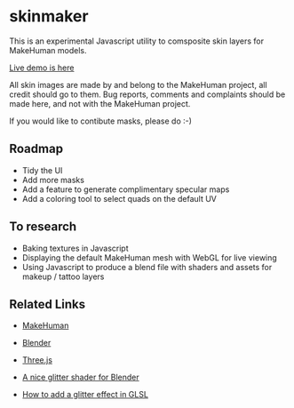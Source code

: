 # skinmaker

This is an experimental Javascript utility to comsposite skin layers for MakeHuman models.

[Live demo is here](http://vestan.github.io/)

All skin images are made by and belong to the MakeHuman project, all credit should go to them.  Bug reports, comments and complaints should be made here, and not with the MakeHuman project.

If you would like to contibute masks, please do :-)

## Roadmap 

* Tidy the UI
* Add more masks
* Add a feature to generate complimentary specular maps
* Add a coloring tool to select quads on the default UV

## To research

* Baking textures in Javascript
* Displaying the default MakeHuman mesh with WebGL for live viewing
* Using Javascript to produce a blend file with shaders and assets for makeup / tattoo layers

## Related Links

* [MakeHuman](http://www.makehuman.org/)
* [Blender](http://www.blender.org/)
* [Three.js](http://threejs.org/)

* [A nice glitter shader for Blender](http://www.blendswap.com/blends/view/76496)
* [How to add a glitter effect in GLSL](http://gamedev.stackexchange.com/questions/69011/how-can-i-create-a-glitter-effect)


